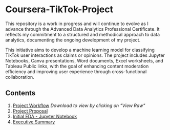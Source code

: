 # Coursera-TikTok-Project

This repository is a work in progress and will continue to evolve as I advance through the Advanced Data Analytics Professional Certificate. It reflects my commitment to a structured and methodical approach to data analytics, documenting the ongoing development of my project.

This initiative aims to develop a machine learning model for classifying TikTok user interactions as claims or opinions. The project includes Jupyter Notebooks, Canva presentations, Word documents, Excel worksheets, and Tableau Public links, with the goal of enhancing content moderation efficiency and improving user experience through cross-functional collaboration.

## Contents
1. [Project Workflow](02_Project_Workflow.xlsx)  *Download to view by clicking on "View Raw"*
2. [Project Proposal](03_C1_TikTok_Project_Proposal.pdf)
3. [Initial EDA - Jupyter Notebook](04_C2_JP_Notebook_Prelim_EDA.ipynb)
4. [Executive Summary](05_C2_Executive_Summary.pdf)
